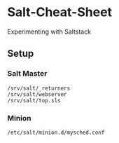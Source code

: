 # Salt-Cheat-Sheet
Experimenting with Saltstack

## Setup

### Salt Master
```
/srv/salt/_returners
/srv/salt/webserver
/srv/salt/top.sls
```

### Minion
```
/etc/salt/minion.d/mysched.conf
```
